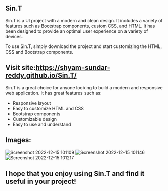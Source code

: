 ## Sin.T
Sin.T is a UI project with a modern and clean design. It includes a variety of features such as Bootstrap components, custom CSS, and HTML. It has been designed to provide an optimal user experience on a variety of devices.

To use Sin.T, simply download the project and start customizing the HTML, CSS and Bootstrap components.

## Visit site:https://shyam-sundar-reddy.github.io/Sin.T/

Sin.T is a great choice for anyone looking to build a modern and responsive web application. It has great features such as:

- Responsive layout
- Easy to customize HTML and CSS
- Bootstrap components
- Customizable design
- Easy to use and understand

## Images:


![Screenshot 2022-12-15 101109](https://user-images.githubusercontent.com/106895012/207774615-909e2728-25ff-4e00-8631-b566b1ee0cb0.png)
![Screenshot 2022-12-15 101146](https://user-images.githubusercontent.com/106895012/207774607-50b4abfb-cc9d-40bc-ac9d-ba826b36fd10.png)
![Screenshot 2022-12-15 101217](https://user-images.githubusercontent.com/106895012/207774593-313cec49-687d-4b09-9099-6b86d2b1912a.png)


## I hope that you enjoy using Sin.T and find it useful in your project!
